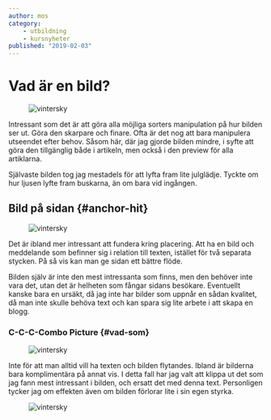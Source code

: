 ```yaml
---
author: mos
category:
    - utbildning
    - kursnyheter
published: "2019-02-03"
---
```

Vad är en bild?
==================================

<figure class="figure right">
    <img src="image/DSC_0086.jpg?h=100&crop-to-fit"alt="vintersky">
</figure>

<!--more-->

Intressant som det är att göra alla möjliga sorters manipulation på hur bilden
ser ut. Göra den skarpare och finare. Ofta är det nog att bara manipulera utseendet efter behov. Såsom här, där jag gjorde bilden mindre, i syfte att göra den
tillgänglig både i artikeln, men också i den preview för alla artiklarna.

Självaste bilden tog jag mestadels för att lyfta fram lite julglädje. Tyckte
om hur ljusen lyfte fram buskarna, än om bara vid ingången.

Bild på sidan {#anchor-hit}
-----------------------------------

<figure class="figure left w50">
    <img src="image/DSC_0086.jpg" alt="vintersky">
</figure>

Det är ibland mer intressant att fundera kring placering. Att ha en bild och
meddelande som befinner sig i relation till texten, istället för två separata stycken.
På så vis kan man ge sidan ett bättre flöde.

Bilden själv är inte den mest intressanta som finns, men den behöver inte vara det,
utan det är helheten som fångar sidans besökare. Eventuellt kanske bara en ursäkt,
då jag inte har bilder som uppnår en sådan kvalitet, då man inte skulle behöva
text och kan spara sig lite arbete i att skapa en blogg.

### C-C-C-Combo Picture {#vad-som}

<figure>
    <img src="image/DSC_0086.jpg?h=200&w=700&area=0,0,70,0&f=grayscale" alt="vintersky">
</figure>

Inte för att man alltid vill ha texten och bilden flytandes. Ibland är bilderna
bara komplimentära på annat vis. I detta fall har jag valt att klippa ut
det som jag fann mest intressant i bilden, och ersatt det med denna text.
Personligen tycker jag om effekten även om bilden förlorar lite i sin
egen styrka.

<figure>
    <img src="image/DSC_0086.jpg?h=200&w=700&area=70,0,0,0&f=grayscale" alt="vintersky">
</figure>

